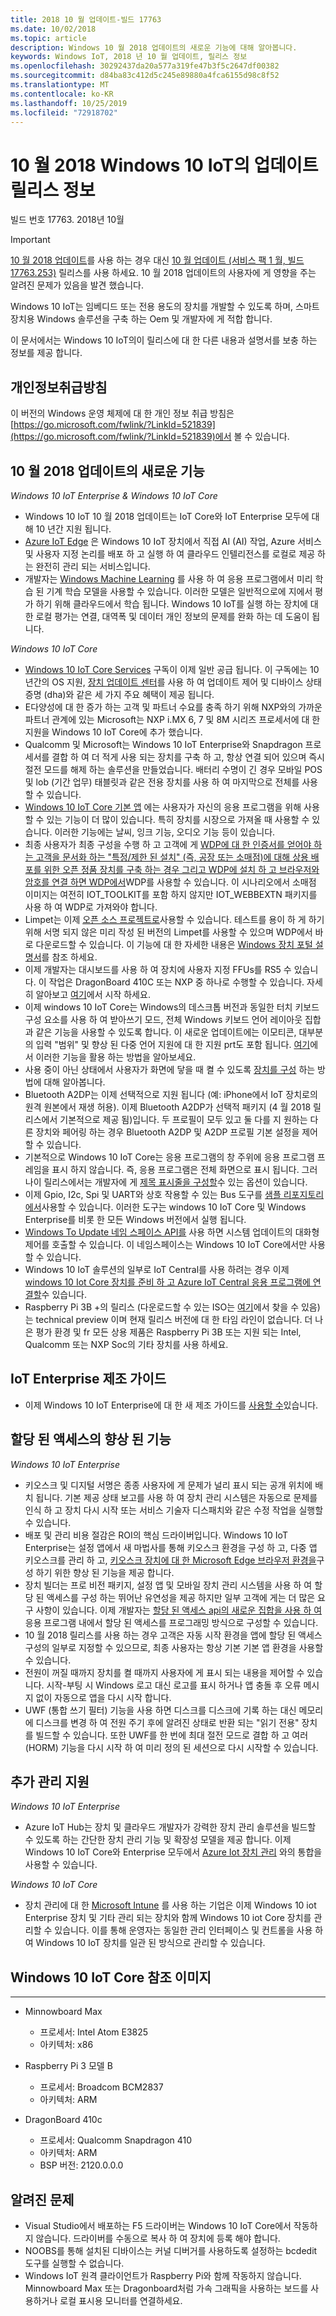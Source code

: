 ```yaml
---
title: 2018 10 월 업데이트-빌드 17763
ms.date: 10/02/2018
ms.topic: article
description: Windows 10 월 2018 업데이트의 새로운 기능에 대해 알아봅니다.
keywords: Windows IoT, 2018 년 10 월 업데이트, 릴리스 정보
ms.openlocfilehash: 30292437da20a577a319fe47b3f5c2647df00382
ms.sourcegitcommit: d84ba83c412d5c245e89880a4fca6155d98c8f52
ms.translationtype: MT
ms.contentlocale: ko-KR
ms.lasthandoff: 10/25/2019
ms.locfileid: "72918702"
---
```

# <a name="october-2018-update-release-notes-for-windows-10-iot"></a>10 월 2018 Windows 10 IoT의 업데이트 릴리스 정보
빌드 번호 17763. 2018년 10월

> [!IMPORTANT]
> [10 월 2018 업데이트](https://docs.microsoft.com/en-us/windows/iot-core/release-notes/commercial/october2018update)를 사용 하는 경우 대신 [10 월 업데이트 (서비스 팩 1 월, 빌드 17763.253)](https://docs.microsoft.com/en-us/windows/iot-core/release-notes/commercial/17763) 릴리스를 사용 하세요. 10 월 2018 업데이트의 사용자에 게 영향을 주는 알려진 문제가 있음을 발견 했습니다. 

Windows 10 IoT는 임베디드 또는 전용 용도의 장치를 개발할 수 있도록 하며, 스마트 장치용 Windows 솔루션을 구축 하는 Oem 및 개발자에 게 적합 합니다.

이 문서에서는 Windows 10 IoT의이 릴리스에 대 한 다른 내용과 설명서를 보충 하는 정보를 제공 합니다.

## <a name="privacy-statement"></a>개인정보취급방침

이 버전의 Windows 운영 체제에 대 한 개인 정보 취급 방침은 [https://go.microsoft.com/fwlink/?LinkId=521839](https://go.microsoft.com/fwlink/?LinkId=521839)에서 볼 수 있습니다.

## <a name="whats-new-in-october-2018-update"></a>10 월 2018 업데이트의 새로운 기능

_Windows 10 IoT Enterprise & Windows 10 IoT Core_
* Windows 10 IoT 10 월 2018 업데이트는 IoT Core와 IoT Enterprise 모두에 대해 10 년간 지원 됩니다.
* [Azure IoT Edge](https://docs.microsoft.com/azure/iot-edge/quickstart) 은 Windows 10 IoT 장치에서 직접 AI (AI) 작업, Azure 서비스 및 사용자 지정 논리를 배포 하 고 실행 하 여 클라우드 인텔리전스를 로컬로 제공 하는 완전히 관리 되는 서비스입니다.
* 개발자는 [Windows Machine Learning](https://docs.microsoft.com/windows/ai/) 를 사용 하 여 응용 프로그램에서 미리 학습 된 기계 학습 모델을 사용할 수 있습니다. 이러한 모델은 일반적으로에 지에서 평가 하기 위해 클라우드에서 학습 됩니다. Windows 10 IoT를 실행 하는 장치에 대 한 로컬 평가는 연결, 대역폭 및 데이터 개인 정보의 문제를 완화 하는 데 도움이 됩니다.  

_Windows 10 IoT Core_
* [Windows 10 IoT Core Services](https://docs.microsoft.com/windows-hardware/manufacture/iot/iotcoreservicesoverview) 구독이 이제 일반 공급 됩니다. 이 구독에는 10 년간의 OS 지원, [장치 업데이트 센터](https://docs.microsoft.com/windows-hardware/service/iot/using-device-update-center)를 사용 하 여 업데이트 제어 및 디바이스 상태 증명 (dha)와 같은 세 가지 주요 혜택이 제공 됩니다.
* E다양성에 대 한 증가 하는 고객 및 파트너 수요를 충족 하기 위해 NXP와의 가까운 파트너 관계에 있는 Microsoft는 NXP i.MX 6, 7 및 8M 시리즈 프로세서에 대 한 지원을 Windows 10 IoT Core에 추가 했습니다. 
* Qualcomm 및 Microsoft는 Windows 10 IoT Enterprise와 Snapdragon 프로세서를 결합 하 여 더 적게 사용 되는 장치를 구축 하 고, 항상 연결 되어 있으며 즉시 절전 모드를 해제 하는 솔루션을 만들었습니다. 배터리 수명이 긴 경우 모바일 POS 및 lob (기간 업무) 태블릿과 같은 전용 장치를 사용 하 여 마지막으로 전체를 사용할 수 있습니다. 
* [Windows 10 IoT Core 기본 앱](https://docs.microsoft.com/windows/iot-core/develop-your-app/iotcoredefaultapp) 에는 사용자가 자신의 응용 프로그램을 위해 사용할 수 있는 기능이 더 많이 있습니다. 특히 장치를 시장으로 가져올 때 사용할 수 있습니다. 이러한 기능에는 날씨, 잉크 기능, 오디오 기능 등이 있습니다. 
* 최종 사용자가 최종 구성을 수행 하 고 고객에 게 [WDP에 대 한 인증서를 얻어야 하는 고객을 문서화 하는 "특정/제한 된 설치" (즉, 공장 또는 소매점)에 대해 상용 배포를 위한 오픈 정품 장치를 구축 하는 경우 그리고 WDP에 설치 하 고 브라우저와 암호를 연결 하면 WDP에서](https://docs.microsoft.com/windows/uwp/debug-test-perf/device-portal-ssl)WDP를 사용할 수 있습니다. 이 시나리오에서 소매점 이미지는 여전히 IOT_TOOLKIT를 포함 하지 않지만 IOT_WEBBEXTN 패키지를 사용 하 여 WDP로 가져와야 합니다. 
* Limpet는 이제 [오픈 소스 프로젝트로](https://github.com/ms-iot/azure-dm-client)사용할 수 있습니다. 테스트를 용이 하 게 하기 위해 서명 되지 않은 미리 작성 된 버전의 Limpet를 사용할 수 있으며 WDP에서 바로 다운로드할 수 있습니다. 이 기능에 대 한 자세한 내용은 [Windows 장치 포털 설명서](https://docs.microsoft.com/windows/iot-core/manage-your-device/deviceportal)를 참조 하세요.  
* 이제 개발자는 대시보드를 사용 하 여 장치에 사용자 지정 FFUs를 RS5 수 있습니다. 이 작업은 DragonBoard 410C 또는 NXP 중 하나로 수행할 수 있습니다. 자세히 알아보고 [여기](https://docs.microsoft.com/windows/iot-core/tutorials/quickstarter/devicesetup)에서 시작 하세요.
* 이제 windows 10 IoT Core는 Windows의 데스크톱 버전과 동일한 터치 키보드 구성 요소를 사용 하 여 받아쓰기 모드, 전체 Windows 키보드 언어 레이아웃 집합과 같은 기능을 사용할 수 있도록 합니다. 이 새로운 업데이트에는 이모티콘, 대부분의 입력 "범위" 및 향상 된 다중 언어 지원에 대 한 지원 prt도 포함 됩니다. [여기](https://docs.microsoft.com/windows/iot-core/develop-your-app/onscreenkeyboard)에서 이러한 기능을 활용 하는 방법을 알아보세요.
* 사용 중이 아닌 상태에서 사용자가 화면에 닿을 때 켤 수 있도록 [장치를 구성](https://docs.microsoft.com/windows/iot-core/learn-about-hardware/wakeontouch) 하는 방법에 대해 알아봅니다.
* Bluetooth A2DP는 이제 선택적으로 지원 됩니다 (예: iPhone에서 IoT 장치로의 원격 원본에서 재생 허용). 이제 Bluetooth A2DP가 선택적 패키지 (4 월 2018 릴리스에서 기본적으로 제공 됨)입니다. 두 프로필이 모두 있고 둘 다를 지 원하는 다른 장치와 페어링 하는 경우 Bluetooth A2DP 및 A2DP 프로필 기본 설정을 제어할 수 있습니다. 
* 기본적으로 Windows 10 IoT Core는 응용 프로그램의 창 주위에 응용 프로그램 프레임을 표시 하지 않습니다. 즉, 응용 프로그램은 전체 화면으로 표시 됩니다. 그러나이 릴리스에서는 개발자에 게 [제목 표시줄을 구성할](https://docs.microsoft.com/windows/iot-core/develop-your-app/signindialogtitlebars)수 있는 옵션이 있습니다.
* 이제 Gpio, I2c, Spi 및 UART와 상호 작용할 수 있는 Bus 도구를 [샘플 리포지토리에서](https://github.com/Microsoft/Windows-iotcore-samples/tree/master/BusTools)사용할 수 있습니다. 이러한 도구는 windows 10 IoT Core 및 Windows Enterprise를 비롯 한 모든 Windows 버전에서 실행 됩니다. 
* [Windows To Update 네임 스페이스 API를](https://docs.microsoft.com/uwp/api/windows.system.update) 사용 하면 시스템 업데이트의 대화형 제어를 호출할 수 있습니다. 이 네임스페이스는 Windows 10 IoT Core에서만 사용할 수 있습니다.
* Windows 10 IoT 솔루션의 일부로 IoT Central를 사용 하려는 경우 이제 [windows 10 Iot Core 장치를 준비 하 고 Azure IoT Central 응용 프로그램에 연결할](https://docs.microsoft.com/azure/iot-central/howto-connect-windowsiotcore)수 있습니다. 
* Raspberry Pi 3B +의 릴리스 (다운로드할 수 있는 ISO는 [여기](http://go.microsoft.com/fwlink/?LinkID=708576)에서 찾을 수 있음)는 technical preview 이며 현재 릴리스 버전에 대 한 타임 라인이 없습니다. 더 나은 평가 환경 및 fr 모든 상용 제품은 Raspberry Pi 3B 또는 지원 되는 Intel, Qualcomm 또는 NXP Soc의 기타 장치를 사용 하세요. 

## <a name="iot-enterprise-manufacturing-guide"></a>IoT Enterprise 제조 가이드

* 이제 Windows 10 IoT Enterprise에 대 한 새 제조 가이드를 [사용할 수](https://docs.microsoft.com/en-us/windows-hardware/manufacture/desktop/iot-ent-overview)있습니다. 

## <a name="improvements-in-assigned-access"></a>할당 된 액세스의 향상 된 기능 

_Windows 10 IoT Enterprise_

* 키오스크 및 디지털 서명은 종종 사용자에 게 문제가 널리 표시 되는 공개 위치에 배치 됩니다. 기본 제공 상태 보고를 사용 하 여 장치 관리 시스템은 자동으로 문제를 인식 하 고 장치 다시 시작 또는 서비스 기술자 디스패치와 같은 수정 작업을 실행할 수 있습니다. 
* 배포 및 관리 비용 절감은 ROI의 핵심 드라이버입니다. Windows 10 IoT Enterprise는 설정 앱에서 새 마법사를 통해 키오스크 환경을 구성 하 고, 다중 앱 키오스크를 관리 하 고, [키오스크 장치에 대 한 Microsoft Edge 브라우저 환경을](https://docs.microsoft.com/microsoft-edge/deploy/microsoft-edge-kiosk-mode-deploy)구성 하기 위한 향상 된 기능을 제공 합니다.
* 장치 빌더는 프로 비전 패키지, 설정 앱 및 모바일 장치 관리 시스템을 사용 하 여 할당 된 액세스를 구성 하는 뛰어난 유연성을 제공 하지만 일부 고객에 게는 더 많은 요구 사항이 있습니다. 이제 개발자는 [할당 된 액세스 api의 새로운 집합을 사용 하 여](https://docs.microsoft.com/uwp/api/windows.system.userprofile.assignedaccesssettings)응용 프로그램 내에서 할당 된 액세스를 프로그래밍 방식으로 구성할 수 있습니다.
* 10 월 2018 릴리스를 사용 하는 경우 고객은 자동 시작 환경을 앱에 할당 된 액세스 구성의 일부로 지정할 수 있으므로, 최종 사용자는 항상 기본 기본 앱 환경을 사용할 수 있습니다.
* 전원이 꺼질 때까지 장치를 켤 때까지 사용자에 게 표시 되는 내용을 제어할 수 있습니다. 시작-부팅 시 Windows 로고 대신 로고를 표시 하거나 앱 충돌 후 오류 메시지 없이 자동으로 앱을 다시 시작 합니다. 
* UWF (통합 쓰기 필터) 기능을 사용 하면 디스크를 디스크에 기록 하는 대신 메모리에 디스크를 변경 하 여 전원 주기 후에 알려진 상태로 반환 되는 "읽기 전용" 장치를 빌드할 수 있습니다. 또한 UWF를 한 번에 최대 절전 모드로 결합 하 고 여러 (HORM) 기능을 다시 시작 하 여 미리 정의 된 세션으로 다시 시작할 수 있습니다. 


## <a name="more-management-support"></a>추가 관리 지원

_Windows 10 IoT Enterprise_
* Azure IoT Hub는 장치 및 클라우드 개발자가 강력한 장치 관리 솔루션을 빌드할 수 있도록 하는 간단한 장치 관리 기능 및 확장성 모델을 제공 합니다. 이제 Windows 10 IoT Core와 Enterprise 모두에서 [Azure Iot 장치 관리](https://docs.microsoft.com/windows/iot-core/manage-your-device/azureiotdm) 와의 통합을 사용할 수 있습니다. 

_Windows 10 IoT Core_
* 장치 관리에 대 한 [Microsoft Intune](https://www.microsoft.com/cloud-platform/microsoft-intune) 를 사용 하는 기업은 이제 Windows 10 iot Enterprise 장치 및 기타 관리 되는 장치와 함께 Windows 10 iot Core 장치를 관리할 수 있습니다. 이를 통해 운영자는 동일한 관리 인터페이스 및 컨트롤을 사용 하 여 Windows 10 IoT 장치를 일관 된 방식으로 관리할 수 있습니다. 


## <a name="windows-10-iot-core-reference-images"></a>Windows 10 IoT Core 참조 이미지
___ 
* Minnowboard Max
  * 프로세서: Intel Atom E3825
  * 아키텍처: x86

* Raspberry Pi 3 모델 B
  * 프로세서: Broadcom BCM2837
  * 아키텍처: ARM

* DragonBoard 410c
  * 프로세서: Qualcomm Snapdragon 410
  * 아키텍처: ARM
  * BSP 버전: 2120.0.0.0


## <a name="known-issues"></a>알려진 문제
* Visual Studio에서 배포하는 F5 드라이버는 Windows 10 IoT Core에서 작동하지 않습니다. 드라이버를 수동으로 복사 하 여 장치에 등록 해야 합니다.
* NOOBS를 통해 설치된 디바이스는 커널 디버거를 사용하도록 설정하는 bcdedit 도구를 실행할 수 없습니다.
* Windows IoT 원격 클라이언트가 Raspberry Pi와 함께 작동하지 않습니다. Minnowboard Max 또는 Dragonboard처럼 가속 그래픽을 사용하는 보드를 사용하거나 로컬 표시용 모니터를 연결하세요.
